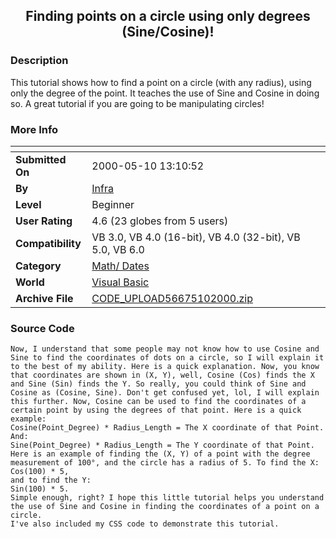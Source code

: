 ﻿<div align="center">

## Finding points on a circle using only degrees \(Sine/Cosine\)\!


</div>

### Description

This tutorial shows how to find a point on a circle (with any radius), using only the degree of the point. It teaches the use of Sine and Cosine in doing so. A great tutorial if you are going to be manipulating circles!
 
### More Info
 


<span>             |<span>
---                |---
**Submitted On**   |2000-05-10 13:10:52
**By**             |[Infra](https://github.com/Planet-Source-Code/PSCIndex/blob/master/ByAuthor/infra.md)
**Level**          |Beginner
**User Rating**    |4.6 (23 globes from 5 users)
**Compatibility**  |VB 3\.0, VB 4\.0 \(16\-bit\), VB 4\.0 \(32\-bit\), VB 5\.0, VB 6\.0
**Category**       |[Math/ Dates](https://github.com/Planet-Source-Code/PSCIndex/blob/master/ByCategory/math-dates__1-37.md)
**World**          |[Visual Basic](https://github.com/Planet-Source-Code/PSCIndex/blob/master/ByWorld/visual-basic.md)
**Archive File**   |[CODE\_UPLOAD56675102000\.zip](https://github.com/Planet-Source-Code/infra-finding-points-on-a-circle-using-only-degrees-sine-cosine__1-7994/archive/master.zip)





### Source Code

```
Now, I understand that some people may not know how to use Cosine and Sine to find the coordinates of dots on a circle, so I will explain it to the best of my ability. Here is a quick explanation. Now, you know that coordinates are shown in (X, Y), well, Cosine (Cos) finds the X and Sine (Sin) finds the Y. So really, you could think of Sine and Cosine as (Cosine, Sine). Don't get confused yet, lol, I will explain this further. Now, Cosine can be used to find the coordinates of a certain point by using the degrees of that point. Here is a quick example:
Cosine(Point_Degree) * Radius_Length = The X coordinate of that Point. And:
Sine(Point_Degree) * Radius_Length = The Y coordinate of that Point. Here is an example of finding the (X, Y) of a point with the degree measurement of 100°, and the circle has a radius of 5. To find the X:
Cos(100) * 5,
and to find the Y:
Sin(100) * 5.
Simple enough, right? I hope this little tutorial helps you understand the use of Sine and Cosine in finding the coordinates of a point on a circle.
I've also included my CSS code to demonstrate this tutorial.
```

